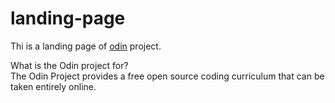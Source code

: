 # landing-page
Thi is a landing page  of [odin](https://www.theodinproject.com/) project.

What is the Odin project for?
<br>
The Odin Project provides a free open source coding curriculum that can be taken entirely online.
